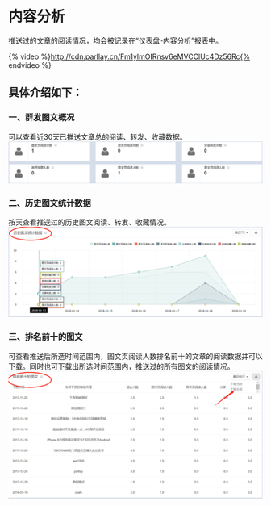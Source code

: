 # 内容分析

推送过的文章的阅读情况，均会被记录在“仪表盘-内容分析”报表中。  

{% video %}http://cdn.parllay.cn/Fm1ylmOIRnsv6eMVCClUc4Dz56Rc{% endvideo %}

## 具体介绍如下：

### 一、群发图文概况

可以查看近30天已推送文章总的阅读、转发、收藏数据。  
![](/assets/1516347197%281%29.png)

### 二、历史图文统计数据

按天查看推送过的历史图文阅读、转发、收藏情况。  
![](/assets/1516347299%281%29.png)

### 三、排名前十的图文

可查看推送后所选时间范围内，图文页阅读人数排名前十的文章的阅读数据并可以下载。同时也可下载出所选时间范围内，推送过的所有图文的阅读情况。  
![](/assets/1516347444%281%29.png)

